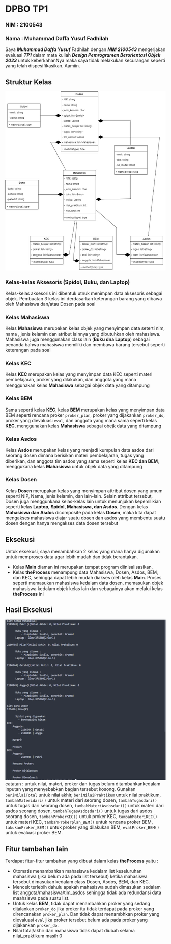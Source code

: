 # **DPBO TP1**
### **NIM : 2100543**
### **Nama : Muhammad Daffa Yusuf Fadhilah**

Saya **_Muhammad Daffa Yusuf_** Fadhilah dengan **_NIM 2100543_** mengerjakan evaluasi **_TP1_**
dalam mata kuliah **_Design Pemrograman Berorientasi Objek 2023_**
untuk keberkahanNya maka saya tidak melakukan kecurangan seperti
yang telah dispesifikasikan. Aamiin.

## **Struktur Kelas**

![DiagramClass](https://github.com/mdaffayusuff/DPBO2023_TP1/blob/main/TP1.jpg?raw=true)

### **Kelas-kelas Aksesoris (Spidol, Buku, dan Laptop)**
Kelas-kelas aksesoris ini dibentuk utnuk menimpan data aksesoris sebagai objek. Pembuatan 3 kelas ini derdasarkan keterangan barang yang dibawa oleh Mahasiswa dan/atau Dosen pada soal

### **Kelas Mahasiswa**
Kelas **Mahasiswa** merupakan kelas objek yang menyimpan data seterti nim, nama , jenis kelamin dan atribut lainnya yang dibutuhkan oleh mahasiswa. Mahasiswa juga menggunakan class lain (**Buku dna Laptop**) sebagai penanda bahwa mahasiswa memiliki dan membawa barang tersebut seperti keterangan pada soal

### **Kelas KEC**
Kelas **KEC** merupakan kelas yang menyimpan data KEC seperti materi pembelajaran, proker yang dilakukan, dan anggota yang mana menggunakan kelas **Mahasiswa** sebagai objek data yang ditampung

### **Kelas BEM**
Sama seperti kelas **KEC**, kelas **BEM** merupakan kelas yang menyimpan data BEM seperti rencana proker `proker_plan`, proker yang dijakankan `proker_do`, proker yang dievaluasi `eval`, dan anggota yang mana sama seperti kelas **KEC**, menggunakan kelas **Mahasiswa** sebagai obejk data yang ditampung

### **Kelas Asdos**
Kelas **Asdos** merupakan kelas yang menjadi kumpulan data asdos dari seorang dosen dimana berisikan materi pembelajaran, tugas yang diberikan, dan anggota tim asdos yang sama seperti kelas **KEC dan BEM**, menggukana kelas **Mahasiswa** untuk objek data yang ditampung

### **Kelas Dosen**
Kelas **Dosen** merupakan kelas yang menyimpan attribut dosen yang umum seperti NIP, Nama, jenis kelamin, dan lain-lain. Selain attribut tersebut, Dosen juga menggunkana kelas-kelas lain untuk menunjukan kepemilikian seperti kelas **Laptop, Spidol, Mahasiswa, dan Asdos**. Dengan kelas **Mahasiswa dan Asdos** dicomposite pada kelas **Dosen**, maka kita dapat mengakses mahasiswa diajar suatu dosen dan asdos yang membentu suatu dosen dengan hanya mengakses data dosen tersebut

## **Eksekusi**
Untuk eksekusi, saya menambahkan 2 kelas yang mana hanya digunakan untuk memproses data agar lebih mudah dan tidak berantakan. 
- Kelas **Main** diaman ini merupakan tempat program diinisalisasikan. 
- Kelas **theProcess** menampung data Mahasiswa, Dosen, Asdos, BEM, dan KEC, sehingga dapat lebih mudah diakses oleh kelas **Main**. Proses seperti memasukan mahasiswa kedalam data dosen, memasukan objek mahasiswa kedalam objek kelas lain dan sebagainya akan melalui kelas **theProcess** ini

## **Hasil Eksekusi**
![Output](https://github.com/mdaffayusuff/DPBO2023_TP1/blob/main/output.png?raw=true)
catatan : untuk nilai, materi, proker dan tugas belum ditambahkankedalam inputan yang menyebabkan bagian tersebut kosong. Gunakan `beriNilaiTotal` untuk nilai akhir, `beriNilaiPraktikum` untuk nilai praktikum, `tambahMateridari()` untuk materi dari seorang dosen, `tambahTugasdari()` untuk tugas dari seorang dosen, `tambahMateriAsdosdari()` untuk materi dari asdos seorang dosen, `tambahTugasAsdosdari()` untuk tugas dari asdos seorang dosen, `tambahProkerKEC()` untuk proker KEC, `tambahMateriKEC()` untuk materi KEC, `tambahProkerplan_BEM()` untuk rencana proker BEM, `lakukanProker_BEM()` untuk proker yang dilakukan BEM, `evalProker_BEM()` untuk evaluasi proker BEM.

## **Fitur tambahan lain**
Terdapat fitur-fitur tambahan yang dibuat dalam kelas **theProcess** yaitu :
- Otomatis menambahkan mahasiswa kedalam list keseluruhan mahasiswa (jika belum ada pada list tersebut) ketika mahasiswa tersebut dimasukan kedalam class Dosen, Asdos, BEM, dan KEC.
- Mencek terlebih dahulu apakah mahasiswa sudah dimasukan sedalam list anggota/mahasiswa/tim_asdos sehingga tidak ada redundansi data maahsiswa pada suatu list.
- Untuk kelas **BEM**, tidak dapat menambahkan proker yang sedang dijalankan `proker_do` jika proker itu tidak terdapat pada proker yang direncanakan `proker_plan`. Dan tidak dapat menambhkan proker yang dievaluasi `eval` jika proker tersebut belum ada pada proker yang dijakankan `proker_do`.
- Nilai total/akhir dari mahasiswa tidak dapat diubah selama nilai_praktikum masih 0